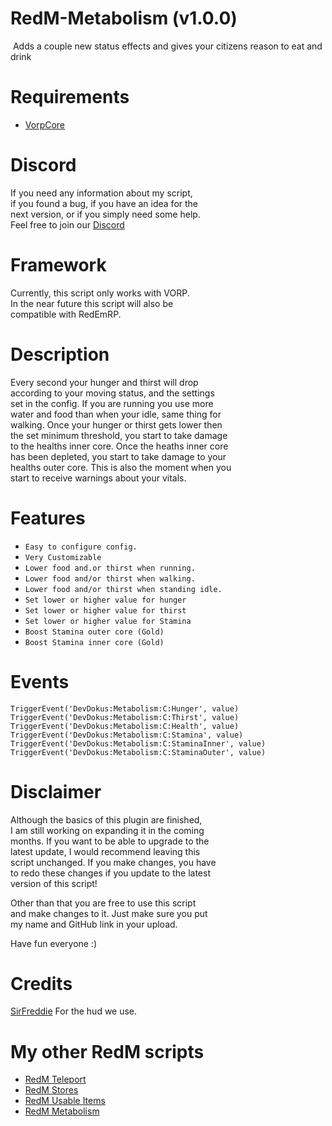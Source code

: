 # RedM-Metabolism (v1.0.0)
 Adds a couple new status effects and gives your citizens reason to eat and drink

# Requirements
- [VorpCore](https://github.com/VORPCORE/VORP-Core)

# Discord
If you need any information about my script,<br>
if you found a bug, if you have an idea for the <br>
next version, or if you simply need some help.<br>
Feel free to join our [Discord](http://discord.gg/2gdypBhsye)

# Framework
Currently, this script only works with VORP. <br>
In the near future this script will also be <br>
compatible with RedEmRP.

# Description
Every second your hunger and thirst will drop           <br>
according to your moving status, and the settings       <br>
set in the config. If you are running you use more      <br>
water and food than when your idle, same thing for      <br>
walking. Once your hunger or thirst gets lower then     <br>
the set minimum threshold, you start to take damage    <br>
to the healths inner core. Once the heaths inner core   <br>
has been depleted, you start to take damage to your     <br>
healths outer core. This is also the moment when you    <br>
start to receive warnings about your vitals.            

# Features
- `Easy to configure config.`
- `Very Customizable`
- `Lower food and.or thirst when running.`
- `Lower food and/or thirst when walking.`
- `Lower food and/or thirst when standing idle.`
- `Set lower or higher value for hunger`
- `Set lower or higher value for thirst`
- `Set lower or higher value for Stamina`
- `Boost Stamina outer core (Gold)`
- `Boost Stamina inner core (Gold)`

# Events
```
TriggerEvent('DevDokus:Metabolism:C:Hunger', value)
TriggerEvent('DevDokus:Metabolism:C:Thirst', value)
TriggerEvent('DevDokus:Metabolism:C:Health', value)
TriggerEvent('DevDokus:Metabolism:C:Stamina', value)
TriggerEvent('DevDokus:Metabolism:C:StaminaInner', value)
TriggerEvent('DevDokus:Metabolism:C:StaminaOuter', value)
```

# Disclaimer
Although the basics of this plugin are finished, <br>
I am still working on expanding it in the coming <br>
months. If you want to be able to upgrade to the <br>
latest update, I would recommend leaving this    <br>
script unchanged. If you make changes, you have  <br>
to redo these changes if you update to the latest <br>
version of this script!                          <br>

Other than that you are free to use this script  <br>
and make changes to it. Just make sure you put   <br>
my name and GitHub link in your upload.          <br>

Have fun everyone :)

# Credits
[SirFreddie](https://github.com/SirFreddie) For the hud we use.

# My other RedM scripts
- [RedM Teleport]( https://github.com/DevDokus/RedM-Teleport)
- [RedM Stores](https://github.com/DevDokus/Redm-Stores)
- [RedM Usable Items](https://github.com/DevDokus/RedM-UsableItems)
- [RedM Metabolism](https://github.com/DevDokus/RedM-Metabolism)
